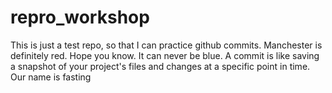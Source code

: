 # repro_workshop
This is just a test repo, so that I can practice github commits. 
Manchester is definitely red. Hope you know. It can never be blue.
A commit is like saving a snapshot of your project's files and changes at a specific point in time.
Our name is fasting
